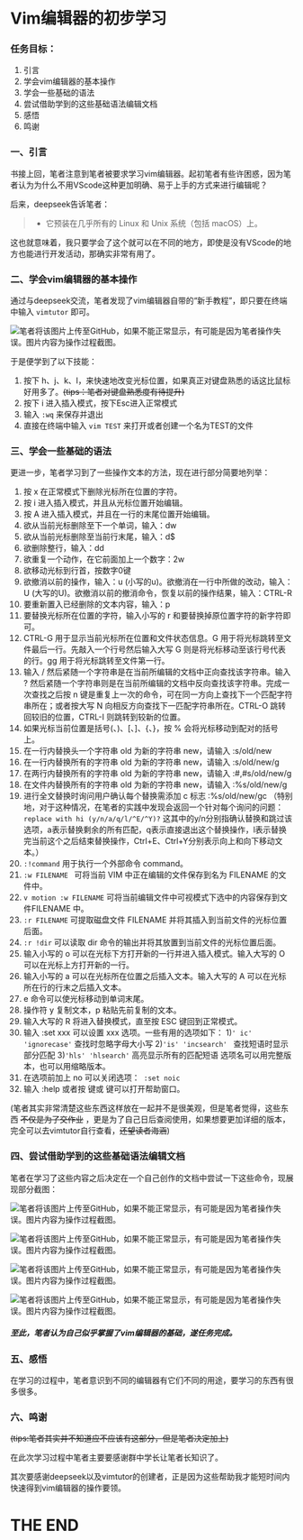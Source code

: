 # Vim编辑器的初步学习

### 任务目标：

1. 引言
2. 学会vim编辑器的基本操作
3. 学会一些基础的语法
4. 尝试借助学到的这些基础语法编辑文档
5. 感悟
6. 鸣谢

### 一、引言

书接上回，笔者注意到笔者被要求学习vim编辑器。起初笔者有些许困惑，因为笔者认为为什么不用VScode这种更加明确、易于上手的方式来进行编辑呢？

后来，deepseek告诉笔者：

>- 它预装在几乎所有的 Linux 和 Unix 系统（包括 macOS）上。

这也就意味着，我只要学会了这个就可以在不同的地方，即使是没有VScode的地方也能进行开发活动，那确实非常有用了。

### 二、学会vim编辑器的基本操作

通过与deepseek交流，笔者发现了vim编辑器自带的“新手教程”，即只要在终端中输入 ` vimtutor `  即可。

![笔者将该图片上传至GitHub，如果不能正常显示，有可能是因为笔者操作失误。图片内容为操作过程截图。](https://raw.githubusercontent.com/88fkb88/Photos/refs/heads/main/%E5%B1%8F%E5%B9%95%E6%88%AA%E5%9B%BE%202025-10-14%20010120.png)

于是便学到了以下技能：

1. 按下 h、j、k、l，来快速地改变光标位置，如果真正对键盘熟悉的话这比鼠标好用多了。~~(tips：笔者对键盘熟悉度有待提升)~~ 
2. 按下 i 进入插入模式，按下Esc进入正常模式
3. 输入  `:wq` 来保存并退出
4. 直接在终端中输入 ` vim TEST ` 来打开或者创建一个名为TEST的文件

### 三、学会一些基础的语法

更进一步，笔者学习到了一些操作文本的方法，现在进行部分简要地列举：

1. 按 x 在正常模式下删除光标所在位置的字符。
2. 按 i 进入插入模式，并且从光标位置开始编辑。
3. 按 A 进入插入模式，并且在一行的末尾位置开始编辑。
4. 欲从当前光标删除至下一个单词，输入：dw
5. 欲从当前光标删除至当前行末尾，输入：d$
6. 欲删除整行，输入：dd
7. 欲重复一个动作，在它前面加上一个数字：2w
8. 欲移动光标到行首，按数字0键
9. 欲撤消以前的操作，输入：u (小写的u)。欲撤消在一行中所做的改动，输入：U (大写的U)。欲撤消以前的撤消命令，恢复以前的操作结果，输入：CTRL-R
10. 要重新置入已经删除的文本内容，输入：p
11. 要替换光标所在位置的字符，输入小写的 r 和要替换掉原位置字符的新字符即可。
12. CTRL-G 用于显示当前光标所在位置和文件状态信息。G 用于将光标跳转至文件最后一行。先敲入一个行号然后输入大写 G 则是将光标移动至该行号代表的行。gg 用于将光标跳转至文件第一行。
13. 输入 / 然后紧随一个字符串是在当前所编辑的文档中正向查找该字符串。输入 ? 然后紧随一个字符串则是在当前所编辑的文档中反向查找该字符串。完成一次查找之后按 n 键是重复上一次的命令，可在同一方向上查找下一个匹配字符串所在；或者按大写 N 向相反方向查找下一匹配字符串所在。CTRL-O 跳转回较旧的位置，CTRL-I 则跳转到较新的位置。
14. 如果光标当前位置是括号(、)、[、]、{、}，按 % 会将光标移动到配对的括号上。
15. 在一行内替换头一个字符串 old 为新的字符串 new，请输入  :s/old/new
16. 在一行内替换所有的字符串 old 为新的字符串 new，请输入  :s/old/new/g
17. 在两行内替换所有的字符串 old 为新的字符串 new，请输入  :#,#s/old/new/g
18. 在文件内替换所有的字符串 old 为新的字符串 new，请输入  :%s/old/new/g
19. 进行全文替换时询问用户确认每个替换需添加 c 标志        :%s/old/new/gc  （特别地，对于这种情况，在笔者的实践中发现会返回一个针对每个询问的问题：` replace with hi (y/n/a/q/l/^E/^Y)? ` 这其中的y/n分别指确认替换和跳过该选项，a表示替换剩余的所有匹配，q表示直接退出这个替换操作，l表示替换完当前这个之后结束替换操作，Ctrl+E、Ctrl+Y分别表示向上和向下移动文本。）
20. ` :!command ` 用于执行一个外部命令 command。
21. ` :w FILENAME  ` 可将当前 VIM 中正在编辑的文件保存到名为 FILENAME 的文件中。
22. ` v motion :w FILENAME ` 可将当前编辑文件中可视模式下选中的内容保存到文件FILENAME 中。
23. ` :r FILENAME ` 可提取磁盘文件 FILENAME 并将其插入到当前文件的光标位置后面。
24. ` :r !dir ` 可以读取 dir 命令的输出并将其放置到当前文件的光标位置后面。
25. 输入小写的 o 可以在光标下方打开新的一行并进入插入模式。输入大写的 O 可以在光标上方打开新的一行。
26. 输入小写的 a 可以在光标所在位置之后插入文本。输入大写的 A 可以在光标所在行的行末之后插入文本。
27. e 命令可以使光标移动到单词末尾。
28. 操作符 y 复制文本，p 粘贴先前复制的文本。
29. 输入大写的 R 将进入替换模式，直至按 ESC 键回到正常模式。
30. 输入 :set xxx 可以设置 xxx 选项。一些有用的选项如下：
           1)` ' ic' 'ignorecase' `      查找时忽略字母大小写
           2)` 'is' 'incsearch'  `      查找短语时显示部分匹配
           3)` 'hls' 'hlsearch' `       高亮显示所有的匹配短语
         选项名可以用完整版本，也可以用缩略版本。
31. 在选项前加上 no 可以关闭选项：`  :set noic ` 
32. 输入 :help 或者按 <F1> 键或 <Help> 键可以打开帮助窗口。

(笔者其实非常清楚这些东西这样放在一起并不是很美观，但是笔者觉得，这些东西 ~~不仅是为了交作业~~ ，更是为了自己日后查阅使用，如果想要更加详细的版本，完全可以去vimtutor自行查看，~~还望读者海涵~~)

### 四、尝试借助学到的这些基础语法编辑文档

笔者在学习了这些内容之后决定在一个自己创作的文档中尝试一下这些命令，现展现部分截图：

![笔者将该图片上传至GitHub，如果不能正常显示，有可能是因为笔者操作失误。图片内容为操作过程截图。](https://github.com/88fkb88/Photos/blob/main/%E5%B1%8F%E5%B9%95%E6%88%AA%E5%9B%BE%202025-10-14%20013152.png?raw=true)

![笔者将该图片上传至GitHub，如果不能正常显示，有可能是因为笔者操作失误。图片内容为操作过程截图。](https://github.com/88fkb88/Photos/blob/main/%E5%B1%8F%E5%B9%95%E6%88%AA%E5%9B%BE%202025-10-14%20013254.png?raw=true)

![笔者将该图片上传至GitHub，如果不能正常显示，有可能是因为笔者操作失误。图片内容为操作过程截图。](https://github.com/88fkb88/Photos/blob/main/%E5%B1%8F%E5%B9%95%E6%88%AA%E5%9B%BE%202025-10-14%20013347.png?raw=true)

![笔者将该图片上传至GitHub，如果不能正常显示，有可能是因为笔者操作失误。图片内容为操作过程截图。](https://github.com/88fkb88/Photos/blob/main/%E5%B1%8F%E5%B9%95%E6%88%AA%E5%9B%BE%202025-10-14%20013449.png?raw=true)

##### 至此，笔者认为自己似乎掌握了vim编辑器的基础，遂任务完成。

### 五、感悟

在学习的过程中，笔者意识到不同的编辑器有它们不同的用途，要学习的东西有很多很多。

### 六、鸣谢

~~(tips:笔者其实并不知道应不应该有这部分，但是笔者决定加上)~~

在此次学习过程中笔者主要要感谢群中学长让笔者长知识了。

其次要感谢deepseek以及vimtutor的创建者，正是因为这些帮助我才能短时间内快速得到vim编辑器的操作要领。

# THE END

